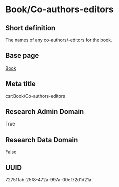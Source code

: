# Book/Co-authors-editors
## Short definition
The names of any co-authors/-editors for the book.
## Base page
[Book](../../Objects/Book.md)
## Meta title
csr:Book/Co-authors-editors
## Research Admin Domain
True
## Research Data Domain
False
## UUID
727511ab-25f8-472a-997a-00ef72d1d21a
